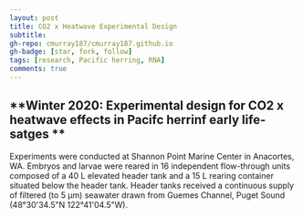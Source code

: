 ```yaml
---
layout: post
title: CO2 x Heatwave Experimental Design
subtitle: 
gh-repo: cmurray187/cmurray187.github.io
gh-badge: [star, fork, follow]
tags: [research, Pacific herring, RNA]
comments: true
---
```


## **Winter 2020: Experimental design for CO2 x heatwave effects in Pacifc herrinf early life-satges **


Experiments were conducted at Shannon Point Marine Center in Anacortes, WA. Embryos and larvae were reared in 16 independent 
flow-through units composed of a 40 L elevated header tank and a 15 L rearing container situated below the header tank. 
Header tanks received a continuous supply of filtered (to 5 µm) seawater drawn from Guemes Channel, Puget Sound (48°30'34.5"N 122°41'04.5"W). 

